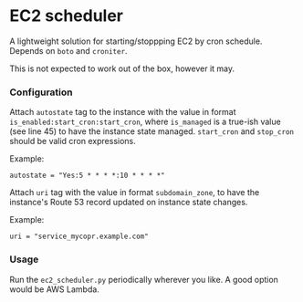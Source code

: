 # EC2 scheduler

A lightweight solution for starting/stoppping EC2 by cron schedule.
Depends on `boto` and `croniter`.

This is not expected to work out of the box, however it may.

### Configuration
Attach `autostate` tag to the instance with the value in format `is_enabled:start_cron:start_cron`, where `is_managed` is a true-ish value (see line 45) to have the instance state managed. `start_cron` and `stop_cron` should be valid cron expressions.

Example:
```
autostate = "Yes:5 * * * *:10 * * * *"
```

Attach `uri` tag with the value in format `subdomain_zone`, to have the instance's Route 53 record updated on instance state changes.

Example:
```
uri = "service_mycopr.example.com"
```

### Usage
Run the `ec2_scheduler.py` periodically wherever you like.
A good option would be AWS Lambda.
